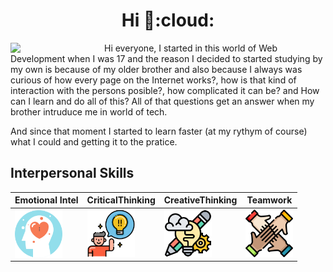 <h1 align="center"> Hi 👋:cloud: </h1>

<img align='left' src='https://user-images.githubusercontent.com/95666077/145150410-62bf410a-71aa-4649-9a36-ce8aa1b6a76e.gif' width="150"/>


Hi everyone, I started in this world of Web Development when I was 17 and the reason I decided to started studying by my own is because of my older brother and also because I always was curious of how every page on the Internet works?, how is that kind of interaction with the persons posible?, how complicated it can be? and How can I learn and do all of this? All of that questions get an answer when my brother intruduce me in world of tech.

And since that moment I started to learn faster (at my rythym of course) what I could and getting it to the pratice.

## Interpersonal Skills

| Emotional Intel | CriticalThinking | CreativeThinking | Teamwork |
| --- | --- | --- | --- |
|<img src="Image/emotions.png" align="center" width="76" height="76"/>|<img src="Image/critical-thinking.png" width="76" height="76"/>|<img src="Image/design-thinking.png" width="76" height="76"/>|<img src="Image/teamwork.png" width="76" height="76"/>|
